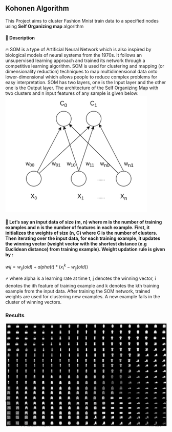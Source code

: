 ## Kohonen Algorithm
This Project aims to cluster Fashion Mnist train data to a specified nodes using **Self Organizing map** algorithm 
#### :rocket: Description
:fire: SOM is a type of Artificial Neural Network which is also inspired by biological models of neural systems from the 1970s. It follows an unsupervised learning approach and trained its network through a competitive learning algorithm. SOM is used for clustering and mapping (or dimensionality reduction) techniques to map multidimensional data onto lower-dimensional which allows people to reduce complex problems for easy interpretation. SOM has two layers, one is the Input layer and the other one is the Output layer. The architecture of the Self Organizing Map with two clusters and n input features of any sample is given below: 
![SNOWFALL](som.png)
 #### :calendar: Let’s say an input data of size (m, n) where m is the number of training examples and n is the number of features in each example. First, it initializes the weights of size (n, C) where C is the number of clusters. Then iterating over the input data, for each training example, it updates the winning vector (weight vector with the shortest distance (e.g Euclidean distance) from training example). Weight updation rule is given by : 
$w{ij} = w_{ij}(old) + alpha(t) *  (x_{i}^{k} - w_{ij}(old))$



⚡ where alpha is a learning rate at time t, j denotes the winning vector, i denotes the ith feature of training example and k denotes the kth training example from the input data. After training the SOM network, trained weights are used for clustering new examples. A new example falls in the cluster of winning vectors. 
### Results 
![SNOWFALL](map.png)
